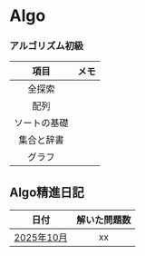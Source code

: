# Algo
### アルゴリズム初級
|項目|メモ|
|:--:|:--:|
|全探索||
|配列||
|ソートの基礎||
|集合と辞書||
|グラフ||


## Algo精進日記
|日付|解いた問題数|
|:--:|:--:|
|[2025年10月](https://github.com/kaneda05/Algo/blob/main/README/25y10m.md)|xx|